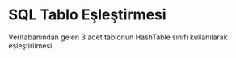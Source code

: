 # SQL Tablo Eşleştirmesi
Veritabanından gelen 3 adet tablonun HashTable sınıfı kullanılarak eşleştirilmesi.
